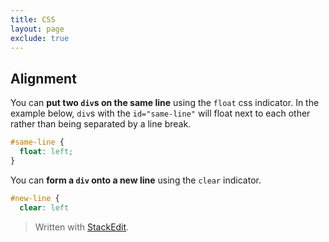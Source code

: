 ```yaml
---
title: CSS
layout: page
exclude: true
---
```


## Alignment

You can **put two `div`s on the same line** using the `float` css indicator. In the example below, `div`s with the `id="same-line"` will float next to each other rather than being separated by a line break.
```css
#same-line {
  float: left;
}
```

You can **form a `div` onto a new line** using the `clear` indicator.
```css
#new-line {
  clear: left

```
> Written with [StackEdit](https://stackedit.io/).
<!--stackedit_data:
eyJoaXN0b3J5IjpbLTY3MDY1NjM4NF19
-->